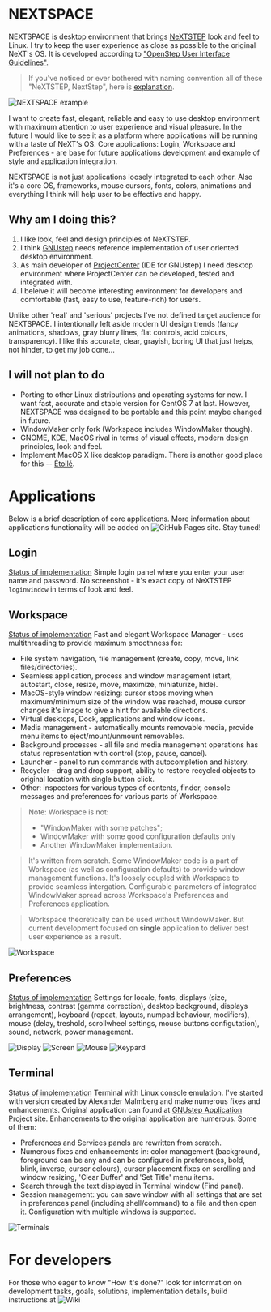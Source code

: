# NEXTSPACE

NEXTSPACE is desktop environment that brings [NeXTSTEP](https://en.wikipedia.org/wiki/NeXTSTEP) look and feel to Linux. I try to keep the user experience as close as possible to the original NeXT's OS. It is developed according to ["OpenStep User Interface Guidelines"](http://www.gnustep.org/resources/documentation/OpenStepUserInterfaceGuidelines.pdf).
> If you've noticed or ever bothered with naming convention all of these "NeXTSTEP, NextStep", here is [explanation](Documentation/OpenStep%20Confusion.md).

![NEXTSPACE example](Documentation/NEXTSPACE_Screenshot.png)

I want to create fast, elegant, reliable and easy to use desktop environment with maximum attention to user experience and visual pleasure. In the future I would like to see it as a platform where applications will be running with a taste of NeXT's OS. Core applications: Login, Workspace and Preferences - are base for future applications development and example of style and application integration.

NEXTSPACE is not just applications loosely integrated to each other. Also it's a core OS, frameworks, mouse cursors, fonts, colors, animations and everything I think will help user to be effective and happy.

## Why am I doing this?
1. I like look, feel and design principles of NeXTSTEP.
2. I think [GNUstep](http://www.gnustep.org) needs reference implementation of user oriented desktop environment.
3. As main developer of [ProjectCenter](http://www.gnustep.org/experience/ProjectCenter.html) (IDE for GNUstep) I need desktop environment where ProjectCenter can be developed, tested and integrated with.
4. I beleive it will become interesting environment for developers and comfortable (fast, easy to use, feature-rich) for users.

Unlike other 'real' and 'serious' projects I've not defined target audience for NEXTSPACE. I intentionally left aside modern UI design trends (fancy animations, shadows, gray blurry lines, flat controls, acid colours, transparency). I like this accurate, clear, grayish, boring UI that just helps, not hinder, to get my job done...

## I will not plan to do
* Porting to other Linux distributions and operating systems for now. I want fast, accurate and stable version for CentOS 7 at last. However, NEXTSPACE was designed to be portable and this point maybe changed in future.
* WindowMaker only fork (Workspace includes WindowMaker though).
* GNOME, KDE, MacOS rival in terms of visual effects, modern design principles, look and feel.
* Implement MacOS X like desktop paradigm. There is another good place for this -- [Étoilé](http://etoileos.com).

# Applications
Below is a brief description of core applications. More information about applications functionality will be added on ![GitHub Pages site](https://trunkmaster.github.io/nextspace/). Stay tuned!

## Login
[Status of implementation](https://github.com/trunkmaster/nextspace/projects/6)
Simple login panel where you enter your user name and password. No screenshot - it's exact copy of NeXTSTEP `loginwindow` in terms of look and feel.

## Workspace
[Status of implementation](https://github.com/trunkmaster/nextspace/projects/4)
Fast and elegant Workspace Manager - uses multithreading to provide maximum smoothness for:
* File system navigation, file management (create, copy, move, link files/directories).
* Seamless application, process and window management (start, autostart, close, resize, move, maximize, miniaturize, hide).
* MacOS-style window resizing: cursor stops moving when maximum/minimum size of the window was reached, mouse cursor changes it's image to give a hint for available directions.
* Virtual desktops, Dock, applications and window icons.
* Media management - automatically mounts removable media, provide menu items to eject/mount/unmount removables.
* Background processes - all file and media management operations has status representation with control (stop, pause, cancel).
* Launcher - panel to run commands with autocompletion and history.
* Recycler - drag and drop support, ability to restore recycled objects to original location with single button click.
* Other: inspectors for various types of contents, finder, console messages and preferences for various parts of Workspace.
> Note: Workspace is not:
> * "WindowMaker with some patches";
> * WindowMaker with some good configuration defaults only
> * Another WindowMaker implementation.

> It's written from scratch. Some WindowMaker code is a part of Workspace (as well as configuration defaults) to provide window management functions. It's loosely coupled with Workspace to provide seamless intergation. Configurable parameters of integrated WindowMaker spread across Workspace's Preferences and Preferences application.

> Workspace theoretically can be used without WindowMaker. But current development focused on **single** application to deliver best user experience as a result.

![Workspace](Documentation/Workspace.png)

## Preferences
[Status of implementation](https://github.com/trunkmaster/nextspace/projects/2)
Settings for locale, fonts, displays (size, brightness, contrast (gamma correction), desktop background, displays arrangement), keyboard (repeat, layouts, numpad behaviour, modifiers), mouse (delay, treshold, scrollwheel settings, mouse buttons configutation), sound, network, power management.

![Display](Documentation/Preferences-Display.png) ![Screen](Documentation/Preferences-Screen.png) 
![Mouse](Documentation/Preferences-Mouse.png) ![Keypard](Documentation/Preferences-Keyboard.png)

## Terminal
[Status of implementation](https://github.com/trunkmaster/nextspace/projects/3)
Terminal with Linux console emulation. I've started with version created by Alexander Malmberg and make numerous fixes and enhancements. Original application can found at [GNUstep Application Project](http://www.nongnu.org/gap/terminal/index.html) site. Enhancements to the original application are numerous. Some of them:
* Preferences and Services panels are rewritten from scratch.
* Numerous fixes and enhancements in: color management (background, foreground can be any and can be configured in preferences, bold, blink, inverse, cursor colours), cursor placement fixes on scrolling and window resizing, 'Clear Buffer' and 'Set Title' menu items.
* Search through the text displayed in Terminal window (Find panel).
* Session management: you can save window with all settings that are set in preferences panel (including shell/command) to a file and then open it. Configuration with multiple windows is supported.

![Terminals](Documentation/Terminals.png)

# For developers
For those who eager to know "How it's done?" look for information on development tasks, goals, solutions, implementation details, build instructions at ![Wiki](https://github.com/trunkmaster/nextspace/wiki)
